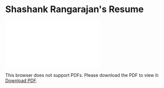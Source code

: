 # Shashank Rangarajan's Resume
<object data="./Shashank_Rangarajan_Resume.pdf" type="application/pdf" width="700px" height="700px">
    <embed src="./Shashank_Rangarajan_Resume.pdf">
        <p>This browser does not support PDFs. Please download the PDF to view it: <a href="https://github.com/rshashank13/rshashank13.github.io/blob/0b6ad7e5dc6d3e8cd9d22e3722b3b94cc9b89d57/Shashank_Rangarajan_Resume.pdf">Download PDF</a>.</p>
    </embed>
</object>
